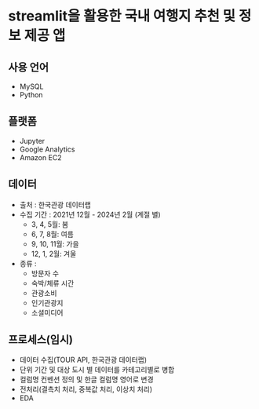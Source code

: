 # streamlit을 활용한 국내 여행지 추천 및 정보 제공 앱
## 사용 언어
- MySQL
- Python
## 플랫폼
- Jupyter
- Google Analytics
- Amazon EC2
## 데이터
- 출처 : 한국관광 데이터랩
- 수집 기간 : 2021년 12월 - 2024년 2월 (계절 별)
  - 3, 4, 5월: 봄
  - 6, 7, 8월: 여름
  - 9, 10, 11월: 가을
  - 12, 1, 2월: 겨울
- 종류 :
  - 방문자 수
  - 숙박/체류 시간
  - 관광소비
  - 인기관광지
  - 소셜미디어
## 프로세스(임시)
- 데이터 수집(TOUR API, 한국관광 데이터랩)
- 단위 기간 및 대상 도시 별 데이터를 카테고리별로 병합
- 컬럼명 컨벤션 정의 및 한글 컬럼명 영어로 변경
- 전처리(결측치 처리, 중복값 처리, 이상치 처리)
- EDA
